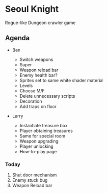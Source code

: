 # Seoul Knight
Rogue-like Dungeon crawler game

## Agenda
* Ben
  * Switch weapons
  * Super
  * Weapon reload bar
  * Enemy health bar?
  * Sprites set to same white shader material
  * Levels
  * Choose M/F
  * Delete unnecessary scripts
  * Decoration
  * Add traps on floor

* Larry
  * Instantiate treasure box
  * Player obtaining treasures
  * Same for special room
  * Weapon upgrading
  * Player unlocking
  * How-to-play page

### Today
1. Shut door mechanism
2. Enemy stuck bug
3. Weapon Reload bar

